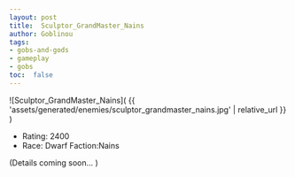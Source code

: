 ```yaml
---
layout: post
title:  Sculptor_GrandMaster_Nains
author: Goblinou
tags:
- gobs-and-gods
- gameplay
- gobs
toc:  false
---
```


![Sculptor_GrandMaster_Nains]( {{ 'assets/generated/enemies/sculptor_grandmaster_nains.jpg' | relative_url }} )
- Rating: 2400
- Race: Dwarf  Faction:Nains

(Details coming soon... )